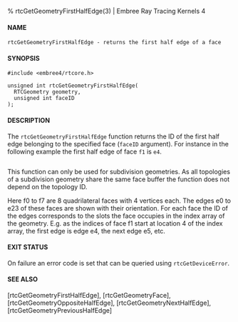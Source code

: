 % rtcGetGeometryFirstHalfEdge(3) | Embree Ray Tracing Kernels 4

#### NAME

    rtcGetGeometryFirstHalfEdge - returns the first half edge of a face

#### SYNOPSIS

    #include <embree4/rtcore.h>

    unsigned int rtcGetGeometryFirstHalfEdge(
      RTCGeometry geometry,
      unsigned int faceID
    );

#### DESCRIPTION

The `rtcGetGeometryFirstHalfEdge` function returns the ID of the first
half edge belonging to the specified face (`faceID` argument). For
instance in the following example the first half edge of face `f1` is
`e4`.

``` {image=imgHalfEdges}
```

This function can only be used for subdivision geometries. As all
topologies of a subdivision geometry share the same face buffer the
function does not depend on the topology ID.

Here f0 to f7 are 8 quadrilateral faces with 4 vertices each. The
edges e0 to e23 of these faces are shown with their orientation. For
each face the ID of the edges corresponds to the slots the face
occupies in the index array of the geometry. E.g. as the indices of
face f1 start at location 4 of the index array, the first edge is edge
e4, the next edge e5, etc.


#### EXIT STATUS

On failure an error code is set that can be queried using
`rtcGetDeviceError`.

#### SEE ALSO

[rtcGetGeometryFirstHalfEdge], [rtcGetGeometryFace], [rtcGetGeometryOppositeHalfEdge],
[rtcGetGeometryNextHalfEdge], [rtcGetGeometryPreviousHalfEdge]
